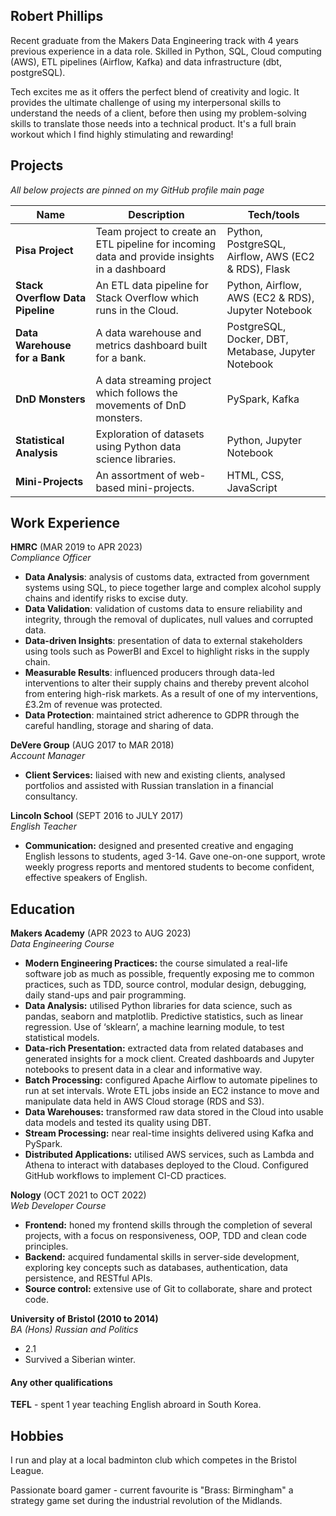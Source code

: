 ## Robert Phillips

Recent graduate from the Makers Data Engineering track with 4 years previous experience in a data role. Skilled in Python, SQL, Cloud computing (AWS), ETL pipelines (Airflow, Kafka) and data infrastructure (dbt, postgreSQL).

Tech excites me as it offers the perfect blend of creativity and logic. It provides the ultimate challenge of using my interpersonal skills to understand the needs of a client, before then using my problem-solving skills to translate those needs into a technical product. It's a full brain workout which I find highly stimulating and rewarding!

## Projects

_All below projects are pinned on my GitHub profile main page_

| Name                         | Description       | Tech/tools        |
| ---------------------------- | ----------------- | ----------------- |
| **Pisa Project**            | Team project to create an ETL pipeline for incoming data and provide insights in a dashboard | Python, PostgreSQL, Airflow, AWS (EC2 & RDS), Flask |
| **Stack Overflow Data Pipeline** | An ETL data pipeline for Stack Overflow which runs in the Cloud. | Python, Airflow, AWS (EC2 & RDS), Jupyter Notebook             |
| **Data Warehouse for a Bank** | A data warehouse and metrics dashboard built for a bank. | PostgreSQL, Docker, DBT, Metabase, Jupyter Notebook              |
| **DnD Monsters** | A data streaming project which follows the movements of DnD monsters. | PySpark, Kafka              |
| **Statistical Analysis** | Exploration of datasets using Python data science libraries. | Python, Jupyter Notebook              |
| **Mini-Projects** | An assortment of web-based mini-projects. | HTML, CSS, JavaScript              |

## Work Experience

**HMRC** (MAR 2019 to APR 2023)  
_Compliance Officer_

- **Data Analysis**: analysis of customs data, extracted from government systems using SQL, to piece together large and complex alcohol supply chains and identify risks to excise duty.
- **Data Validation**: validation of customs data to ensure reliability and integrity, through the removal of duplicates, null values and corrupted data.
- **Data-driven Insights**: presentation of data to external stakeholders using tools such as PowerBI and Excel to highlight risks in the supply chain. 
- **Measurable Results**: influenced producers through data-led interventions to alter their supply chains and thereby prevent alcohol from entering high-risk markets. As a result of one of my interventions, £3.2m of revenue was protected.
- **Data Protection**: maintained strict adherence to GDPR through the careful handling, storage and sharing of data.

**DeVere Group** (AUG 2017 to MAR 2018)  
_Account Manager_

- **Client Services:** liaised with new and existing clients, analysed portfolios and assisted with Russian translation in a financial consultancy.

**Lincoln School** (SEPT 2016 to JULY 2017)  
_English Teacher_

- **Communication:** designed and presented creative and engaging English lessons to students, aged 3-14. Gave one-on-one support, wrote weekly progress reports and mentored students to become confident, effective speakers of English.


## Education

**Makers Academy** (APR 2023 to AUG 2023) \
_Data Engineering Course_

- **Modern Engineering Practices:** the course simulated a real-life software job as much as possible, frequently exposing me to common practices, such as TDD, source control, modular design, debugging, daily stand-ups and pair programming.
- **Data Analysis:** utilised Python libraries for data science, such as pandas, seaborn and matplotlib. Predictive statistics, such as linear regression. Use of ‘sklearn’, a machine learning module, to test statistical models.
- **Data-rich Presentation:** extracted data from related databases and generated insights for a mock client. Created dashboards and Jupyter notebooks to present data in a clear and informative way.
- **Batch Processing:** configured Apache Airflow to automate pipelines to run at set intervals. Wrote ETL jobs inside an EC2 instance to move and manipulate data held in AWS Cloud storage (RDS and S3).
- **Data Warehouses:** transformed raw data stored in the Cloud into usable data models and tested its quality using DBT. 
- **Stream Processing:** near real-time insights delivered using Kafka and PySpark.
- **Distributed Applications:** utilised AWS services, such as Lambda and Athena to interact with databases deployed to the Cloud. Configured GitHub workflows to implement CI-CD practices.

**Nology** (OCT 2021 to OCT 2022) \
_Web Developer Course_

- **Frontend:** honed my frontend skills through the completion of several projects, with a focus on responsiveness, OOP, TDD and clean code principles.
- **Backend:** acquired fundamental skills in server-side development, exploring key concepts such as databases, authentication, data persistence, and RESTful APIs.
- **Source control:** extensive use of Git to collaborate, share and protect code.

**University of Bristol (2010 to 2014)** \
_BA (Hons) Russian and Politics_

- 2.1
- Survived a Siberian winter.

#### Any other qualifications

**TEFL** - spent 1 year teaching English abroard in South Korea.

## Hobbies

I run and play at a local badminton club which competes in the Bristol League.

Passionate board gamer - current favourite is "Brass: Birmingham" a strategy game set during the industrial revolution of the Midlands.
